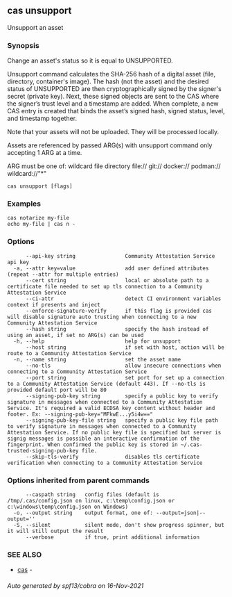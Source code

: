 ## cas unsupport

Unsupport an asset

### Synopsis


Change an asset's status so it is equal to UNSUPPORTED.

Unsupport command calculates the SHA-256 hash of a digital asset
(file, directory, container's image).
The hash (not the asset) and the desired status of UNSUPPORTED are then
cryptographically signed by the signer's secret (private key).
Next, these signed objects are sent to the CAS where the signer’s
trust level and a timestamp are added.
When complete, a new CAS entry is created that binds the asset’s
signed hash, signed status, level, and timestamp together.

Note that your assets will not be uploaded. They will be processed locally.

Assets are referenced by passed ARG(s) with unsupport command only accepting
1 ARG at a time.


ARG must be one of:
  wildcard
  file
  directory
  file://<file>
  git://<repository>
  docker://<image>
  podman://<image>
  wildcard://"*"


```
cas unsupport [flags]
```

### Examples

```
cas notarize my-file
echo my-file | cas n -
```

### Options

```
      --api-key string                Community Attestation Service api key
  -a, --attr key=value                add user defined attributes (repeat --attr for multiple entries)
      --cert string                   local or absolute path to a certificate file needed to set up tls connection to a Community Attestation Service
      --ci-attr                       detect CI environment variables context if presents and inject 
      --enforce-signature-verify      if this flag is provided cas will disable signature auto trusting when connecting to a new Community Attestation Service
      --hash string                   specify the hash instead of using an asset, if set no ARG(s) can be used
  -h, --help                          help for unsupport
      --host string                   if set with host, action will be route to a Community Attestation Service
  -n, --name string                   set the asset name
      --no-tls                        allow insecure connections when connecting to a Community Attestation Service
      --port string                   set port for set up a connection to a Community Attestation Service (default 443). If --no-tls is provided default port will be 80
      --signing-pub-key string        specify a public key to verify signature in messages when connected to a Community Attestation Service. It's required a valid ECDSA key content without header and footer. Ex: --signing-pub-key="MFkwE...y5i4w=="
      --signing-pub-key-file string   specify a public key file path to verify signature in messages when connected to a Community Attestation Service. If no public key file is specified but server is signig messages is possible an interactive confirmation of the fingerprint. When confirmed the public key is stored in ~/.cas-trusted-signing-pub-key file.
      --skip-tls-verify               disables tls certificate verification when connecting to a Community Attestation Service
```

### Options inherited from parent commands

```
      --caspath string   config files (default is /tmp/.cas/config.json on linux, c:\temp\config.json or c:\windows\temp\config.json on Windows)
  -o, --output string    output format, one of: --output=json|--output=''
  -S, --silent           silent mode, don't show progress spinner, but it will still output the result
      --verbose          if true, print additional information
```

### SEE ALSO

* [cas](cas.md)	 - 

###### Auto generated by spf13/cobra on 16-Nov-2021

